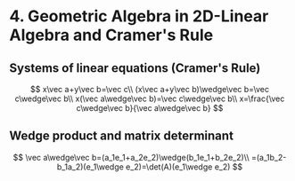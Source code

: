 # 4. Geometric Algebra in 2D-Linear Algebra and Cramer's Rule

## Systems of linear equations (Cramer's Rule)

$$
x\vec a+y\vec b=\vec c\\
(x\vec a+y\vec b)\wedge\vec b=\vec c\wedge\vec b\\
x(\vec a\wedge\vec b)=\vec c\wedge\vec b\\
x=\frac{\vec c\wedge\vec b}{\vec a\wedge\vec b}
$$

## Wedge product and matrix determinant

$$
\vec a\wedge\vec b=(a_1e_1+a_2e_2)\wedge(b_1e_1+b_2e_2)\\
=(a_1b_2-b_1a_2)(e_1\wedge e_2)=\det(A)(e_1\wedge e_2)
$$

